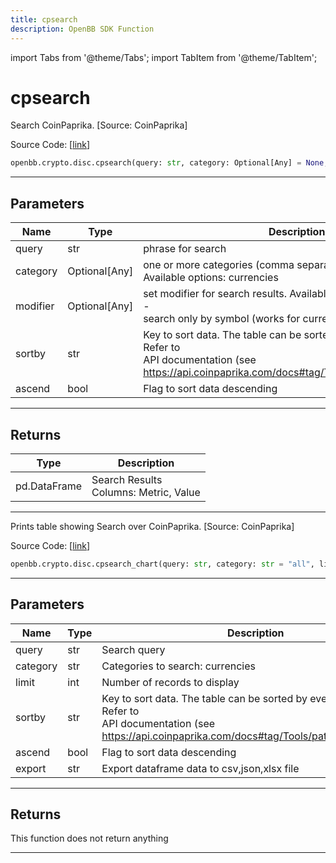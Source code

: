 ```yaml
---
title: cpsearch
description: OpenBB SDK Function
---
```


import Tabs from '@theme/Tabs';
import TabItem from '@theme/TabItem';

# cpsearch

<Tabs>
<TabItem value="model" label="Model" default>

Search CoinPaprika. [Source: CoinPaprika]

Source Code: [[link](https://github.com/OpenBB-finance/OpenBBTerminal/tree/main/openbb_terminal/cryptocurrency/discovery/coinpaprika_model.py#L27)]

```python
openbb.crypto.disc.cpsearch(query: str, category: Optional[Any] = None, modifier: Optional[Any] = None, sortby: str = "id", ascend: bool = True)
```

---

## Parameters

| Name | Type | Description | Default | Optional |
| ---- | ---- | ----------- | ------- | -------- |
| query | str | phrase for search | None | False |
| category | Optional[Any] | one or more categories (comma separated) to search.<br/>Available options: currencies|exchanges|icos|people|tags<br/>Default: currencies,exchanges,icos,people,tags | None | True |
| modifier | Optional[Any] | set modifier for search results. Available options: symbol_search -<br/>search only by symbol (works for currencies only) | None | True |
| sortby | str | Key to sort data. The table can be sorted by every of its columns. Refer to<br/>API documentation (see https://api.coinpaprika.com/docs#tag/Tools/paths/~1search/get) | id | True |
| ascend | bool | Flag to sort data descending | True | True |


---

## Returns

| Type | Description |
| ---- | ----------- |
| pd.DataFrame | Search Results<br/>Columns: Metric, Value |
---

</TabItem>
<TabItem value="view" label="Chart">

Prints table showing Search over CoinPaprika. [Source: CoinPaprika]

Source Code: [[link](https://github.com/OpenBB-finance/OpenBBTerminal/tree/main/openbb_terminal/cryptocurrency/discovery/coinpaprika_view.py#L16)]

```python
openbb.crypto.disc.cpsearch_chart(query: str, category: str = "all", limit: int = 10, sortby: str = "id", ascend: bool = True, export: str = "")
```

---

## Parameters

| Name | Type | Description | Default | Optional |
| ---- | ---- | ----------- | ------- | -------- |
| query | str | Search query | None | False |
| category | str | Categories to search: currencies|exchanges|icos|people|tags|all. Default: all | all | True |
| limit | int | Number of records to display | 10 | True |
| sortby | str | Key to sort data. The table can be sorted by every of its columns. Refer to<br/>API documentation (see https://api.coinpaprika.com/docs#tag/Tools/paths/~1search/get) | id | True |
| ascend | bool | Flag to sort data descending | True | True |
| export | str | Export dataframe data to csv,json,xlsx file |  | True |


---

## Returns

This function does not return anything

---

</TabItem>
</Tabs>
